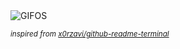 <div align="justify">
<picture>
    <source media="(prefers-color-scheme: dark)" srcset="https://i.ibb.co/yFnXwfjX/output-gif.gif">
    <source media="(prefers-color-scheme: light)" srcset="https://i.ibb.co/yFnXwfjX/output-gif.gif">
    <img alt="GIFOS" src="https://i.ibb.co/yFnXwfjX/output-gif.gif">
</picture>

<sub><i>inspired from [x0rzavi/github-readme-terminal](https://github.com/x0rzavi/github-readme-terminal)</i></sub>

</div>

<!-- Image deletion URL: https://ibb.co/r2GmC7rm/a2c525398abc6ba30b385ac68a12208b -->